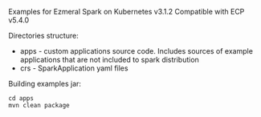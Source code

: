 Examples for Ezmeral Spark on Kubernetes v3.1.2
Compatible with ECP v5.4.0

Directories structure:
- apps - custom applications source code. Includes sources of example applications that are not included to spark
  distribution
- crs - SparkApplication yaml files

Building examples jar:
```shell
cd apps
mvn clean package
```
